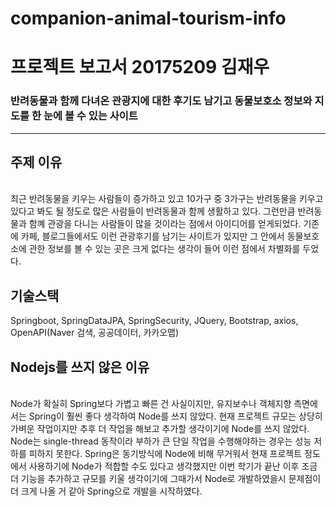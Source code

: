 # companion-animal-tourism-info

# 프로젝트 보고서 20175209 김재우

<h3>반려동물과 함께 다녀온 관광지에 대한 후기도 남기고 동물보호소 정보와 지도를 한 눈에 볼 수 있는 사이트</h3>
<hr>

<h2>주제 이유</h2>
<br>
 최근 반려동물을 키우는 사람들이 증가하고 있고 10가구 중 3가구는 반려동물을 키우고 있다고 봐도 될 정도로 많은 사람들이 반려동물과 함께 생활하고 있다. 그런만큼 반려동물과 함꼐 관광을 다니는 사람들이 많을 것이라는 점에서 아이디어를 얻게되었다. 기존에 카페, 블로그들에서도 이런 관광후기를 남기는 사이트가 있지만 그 안에서 동물보호소에 관한 정보를 볼 수 있는 곳은 크게 없다는 생각이 들어 이런 점에서 차별화를 두었다. 

<h2>기술스택</h2>
  Springboot, SpringDataJPA, SpringSecurity, JQuery, Bootstrap, axios, OpenAPI(Naver 검색, 공공데이터, 카카오맵) 
  
<h2>Nodejs를 쓰지 않은 이유</h2> 
<br>
Node가 확실히 Spring보다 가볍고 빠른 건 사실이지만, 유지보수나 객체지향 측면에서는 Spring이 훨씬 좋다 생각하여 Node를 쓰지 않았다. 현재 프로젝트 규모는 상당히 가벼운 작업이지만 추후 더 작업을 해보고 추가할 생각이기에 Node를 쓰지 않았다. Node는 single-thread 동작이라 부하가 큰 단일 작업을 수행해야하는 경우는 성능 저하를 피하지 못한다. Spring은 동기방식에 Node에 비해 무거워서 현재 프로젝트 정도에서 사용하기에 Node가 적합할 수도 있다고 생각했지만 이번 학기가 끝난 이후 조금 더 기능을 추가하고 규모를 키울 생각이기에 그때가서 Node로 개발하였을시 문제점이 더 크게 나올 거 같아 Spring으로 개발을 시작하였다.

